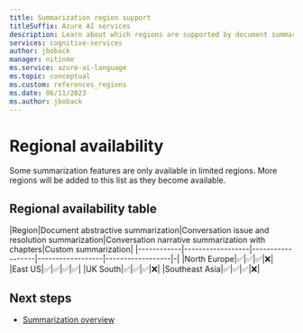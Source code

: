```yaml
---
title: Summarization region support
titleSuffix: Azure AI services
description: Learn about which regions are supported by document summarization.
services: cognitive-services
author: jboback
manager: nitinme
ms.service: azure-ai-language
ms.topic: conceptual
ms.custom: references_regions
ms.date: 06/11/2023
ms.author: jboback
---
```


# Regional availability

Some summarization features are only available in limited regions. More regions will be added to this list as they become available.

## Regional availability table

|Region|Document abstractive summarization|Conversation issue and resolution summarization|Conversation narrative summarization with chapters|Custom summarization|
|------------|------------------|------------------|------------------|------------------|-|
|North Europe|&#9989;|&#9989;|&#9989;|&#10060;|
|East US|&#9989;|&#9989;|&#9989;|&#9989;|
|UK South|&#9989;|&#9989;|&#9989;|&#10060;|
|Southeast Asia|&#9989;|&#9989;|&#9989;|&#10060;|

## Next steps

* [Summarization overview](overview.md)
